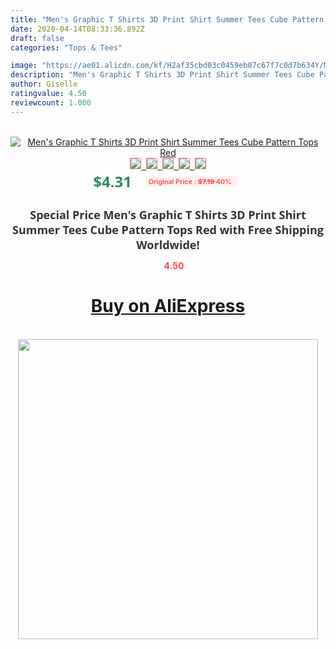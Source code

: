 ```yaml
---
title: "Men's Graphic T Shirts 3D Print Shirt Summer Tees Cube Pattern Tops Red"
date: 2020-04-14T08:33:36.892Z
draft: false
categories: "Tops & Tees"

image: "https://ae01.alicdn.com/kf/H2af35cbd03c0459eb07c67f7c0d7b634Y/Men-s-Graphic-T-Shirts-3D-Print-Shirt-Summer-Tees-Cube-Pattern-Tops-Red.jpg"
description: "Men's Graphic T Shirts 3D Print Shirt Summer Tees Cube Pattern Tops Red"
author: Giselle
ratingvalue: 4.50
reviewcount: 1.000
---
```

<br>
<div style="text-align: center;">
<a href="https://s.click.aliexpress.com/e/_AFa7BX" target="_blank" rel="nofollow noopener noreferrer"><img alt="Men's Graphic T Shirts 3D Print Shirt Summer Tees Cube Pattern Tops Red" class="magnifier-image" src="https://ae01.alicdn.com/kf/H2af35cbd03c0459eb07c67f7c0d7b634Y/Men-s-Graphic-T-Shirts-3D-Print-Shirt-Summer-Tees-Cube-Pattern-Tops-Red.jpg_640x640.jpg">
<br>
<img style="border:1px solid salmon" src="https://ae01.alicdn.com/kf/H2af35cbd03c0459eb07c67f7c0d7b634Y/Men-s-Graphic-T-Shirts-3D-Print-Shirt-Summer-Tees-Cube-Pattern-Tops-Red.jpg_120x120.jpg">&nbsp;&nbsp;<img style="border:1px solid salmon" src="https://ae01.alicdn.com/kf/H3623614428db4963aaa60e6cb37ffc43c/Men-s-Graphic-T-Shirts-3D-Print-Shirt-Summer-Tees-Cube-Pattern-Tops-Red.jpg_120x120.jpg">&nbsp;&nbsp;<img style="border:1px solid salmon" src="_120x120.jpg">&nbsp;&nbsp;<img style="border:1px solid salmon" src="_120x120.jpg">&nbsp;&nbsp;<img style="border:1px solid salmon" src="_120x120.jpg"></a></div><br0>
<div style="text-align: center;"><span style="background-color: white; border: 0px; box-sizing: border-box; color: seagreen; display: inline-block; font-family: &quot;open sans&quot; , &quot;arial&quot; , &quot;helvetica&quot; , sans-serif , &quot;heiti&quot;; font-size: 24px; font-stretch: inherit; font-weight: 700; line-height: inherit; margin: 0px 10px 0px 0px; padding: 0px; vertical-align: middle;">$4.31 </span>
<span style="background: rgb(255 , 241 , 241); border-radius: 3px; border: 0px; box-sizing: border-box; color: #ff4747; display: inline-block; font-family: inherit; font-size: 12px; font-stretch: inherit; font-style: inherit; font-variant: inherit; font-weight: 600; line-height: inherit; margin: 0px; padding: 2px 5px; transform: scale(0.9); vertical-align: middle;">Original Price : <b style="text-decoration: line-through;">$7.19 </b> 40%&nbsp;&nbsp;</span></div>
<h1 style="color: #333333; display: inline-block; font-family: &quot;open sans&quot; , &quot;arial&quot; , &quot;helvetica&quot; , sans-serif , &quot;heiti&quot;; font-size: 18px; font-stretch: inherit; font-weight: 700; text-align: center;">Special Price Men's Graphic T Shirts 3D Print Shirt Summer Tees Cube Pattern Tops Red with Free Shipping Worldwide!</h1>
<div style="color: #ff4747; text-align: center;">
<img src="https://4.bp.blogspot.com/-M0ZcTcb-5uY/XleCXlxnR4I/AAAAAAAAAEc/OrjgMkXV1oMQFaCRZj5HQwOCBcu3w1FegCPcBGAYYCw/s1600/star.png" style="height: 15px;">&nbsp;<b>4.50</b></div>
<div class="button_cont" align="center"><a class="buynow_a" href="https://s.click.aliexpress.com/e/_AFa7BX" target="_blank" rel="nofollow noopener noreferrer"><H1>Buy on AliExpress</H1></a></div><br>
<div class="separator" style="clear: both; text-align: center;">
<img src="https://lh3.googleusercontent.com/-pTy5HemUv9M/XlePHvY0dAI/AAAAAAAAAE4/0nX5iRUoIWY8eMW9Dpxeirr157OZliDIgCLcBGAsYHQ/s1600/badge.gif" width="480">
</div>
